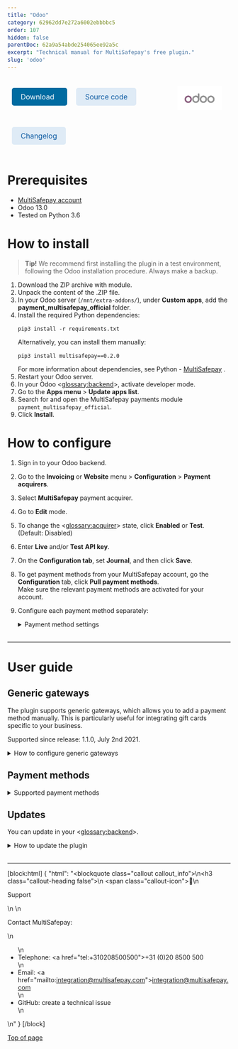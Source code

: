```yaml
---
title: "Odoo"
category: 62962dd7e272a6002ebbbbc5
order: 107
hidden: false
parentDoc: 62a9a54abde254065ee92a5c
excerpt: "Technical manual for MultiSafepay's free plugin."
slug: 'odoo'
---
```


<img src="https://raw.githubusercontent.com/MultiSafepay/docs/master/static/logo/Plugins/Odoo.svg" width="100" align="right" style="margin: 20px; max-height: 75px"/>

<div style="display: flex; flex-wrap: wrap;">

<a class="suggestEdits" style="display: inline-flex; border-radius: 5px; padding: 10px 20px; margin: 10px; font-size: 1rem; background-color: #006ba1; color: #ffffff; text-decoration: none;" href="https://github.com/MultiSafepay/official-odoo-integration/archive/13.0-develop.zip" target="_self"><span>Download</span><i class="icon icon-download" style="margin-left: 0.6em;"> </i></a>

<a class="suggestEdits" style="display: inline-flex; border-radius: 5px; padding: 10px 20px; margin: 10px; font-size: 1rem; background-color: #DFEBF6; color: #0a59a1; text-decoration: none;" href="https://github.com/MultiSafepay/official-odoo-integration" target="_blank"><i class="icon-external-link"></i> <span>Source code</span></a>

<a class="suggestEdits" style="display: inline-flex; border-radius: 5px; padding: 10px 20px; margin: 10px; font-size: 1rem; background-color: #DFEBF6; color: #0a59a1; text-decoration: none;" href="https://github.com/MultiSafepay/official-odoo-integration/blob/13.0-develop/CHANGELOG.md" target="_blank"><span>Changelog</span></a>

</div>

# Prerequisites

- [MultiSafepay account](/docs/getting-started-guide/)
- Odoo 13.0
- Tested on Python 3.6

# How to install

> **Tip!** We recommend first installing the plugin in a test environment, following the Odoo installation procedure. Always make a backup.

1. Download the ZIP archive with module.
2. Unpack the content of the .ZIP file.
3. In your Odoo server (`/mnt/extra-addons/`), under **Custom apps**, add the **payment_multisafepay_official** folder. 
4. Install the required Python dependencies:
    ```
    pip3 install -r requirements.txt
    ```
    Alternatively, you can install them manually:
    ```
    pip3 install multisafepay==0.2.0
    ```
    For more information about dependencies, see Python - <a href="https://pypi.org/project/multisafepay" target="_blank">MultiSafepay</a> <i class="fa fa-external-link" style="font-size:12px;color:#8b929e"></i>.
5. Restart your Odoo server.
6. In your Odoo <<glossary:backend>>, activate developer mode.
7. Go to the **Apps menu** > **Update apps list**.
8. Search for and open the MultiSafepay payments module `payment_multisafepay_official`.
9. Click **Install**.

# How to configure

1. Sign in to your Odoo backend. 
2. Go to the **Invoicing** or **Website** menu > **Configuration** > **Payment acquirers**.
3. Select **MultiSafepay** payment acquirer. 
4. Go to **Edit** mode. 
5. To change the <<glossary:acquirer>> state, click **Enabled** or **Test**. (Default: Disabled)
6. Enter **Live** and/or **Test** **API key**.
7. On the **Configuration tab**, set **Journal**, and then click **Save**.
9. To get payment methods from your MultiSafepay account, go the **Configuration** tab, click **Pull payment methods**.  
    Make sure the relevant payment methods are activated for your account.
10. Configure each payment method separately:

    <details id="payment-method-settings">
    <summary>Payment method settings</summary>
    <br>

    - Name  
    - State  
    - Country: Disabled for some payment methods  
    - Customer group  
    - Order amount: Disabled for some payment methods  
    - Supported currency: Some payment methods process transactions only in EUR. Orders not created in EUR are converted to the required currency, using **Odoo platform currency rate**. This can only be configured by a system administrator.

    </details>

    <br>

---

# User guide

## Generic gateways

The plugin supports generic gateways, which allows you to add a payment method manually. This is particularly useful for integrating gift cards specific to your business. 

Supported since release: 1.1.0, July 2nd 2021.

<details id="how-to-configure-generic-gateways">
<summary>How to configure generic gateways</summary>
<br>

1. Sign in to your Odoo backend. 
2. Go to **Invoicing** > **Payment method** > **Other payment acquirer** > **MultiSafepay**.
3. In the **Title** field, set the relevant [payment method gateway IDs](/reference/gateway-ids/). 
4. Set the gateway logo and name.

</details>

## Payment methods

<details id="supported-payment-methods">
<summary>Supported payment methods</summary>
<br>

- Cards: [All](/docs/card-payments/)
- <<glossary:BNPL>>: All
- Wallets: [Alipay](/docs/alipay/), [Apple Pay](/docs/apple-pay/), [PayPal](/docs/paypal/)
- Banking methods:
    - [Bancontact](/docs/bancontact/)
    - [Bank Transfer](/docs/bank-transfer/)
    - [Belfius](/docs/belfius/)
    - [CBC/KBC](/docs/cbc-kbc/)
    - [Dotpay](/docs/dotpay/)
    - [EPS](/docs/eps/)
    - [Giropay](/docs/giropay/)
    - [iDEAL](/docs/ideal/)
    - [SEPA Direct Debit](/docs/sepa-direct-debit/)
    - [Sofort](/docs/sofort/)
    - [Trustly](/docs/trustly/)

</details>

## Updates

You can update in your <<glossary:backend>>.

<details id="how-to-update-the-plugin">
<summary>How to update the plugin</summary>
<br>

1. Sign in to your Odoo backend. 
2. Go to the **Apps** menu.
3. Search for and open the **MultiSafepay payments** module.
4. Click **Upgrade**.

</details>
<br>

---

[block:html]
{
  "html": "<blockquote class=\"callout callout_info\">\n<h3 class=\"callout-heading false\">\n        <span class=\"callout-icon\">💬</span>\n        <p>Support</p>\n    </h3>\n  <p>Contact MultiSafepay:</p>\n  <ul>\n    <li>Telephone: <a href=\"tel:+310208500500\">+31 (0)20 8500 500</a></li>\n    <li>Email: <a href=\"mailto:integration@multisafepay.com\">integration@multisafepay.com</a></li>\n    <li>GitHub: create a technical issue</li>\n  </ul>  \n</blockquote>"
}
[/block]

[Top of page](#)